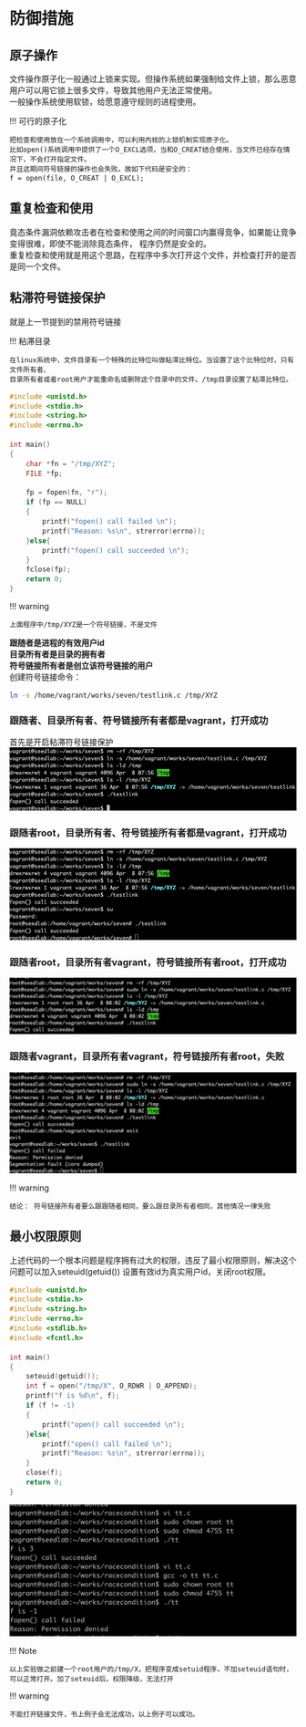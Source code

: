 # 防御措施

## 原子操作

文件操作原子化一般通过上锁来实现。但操作系统如果强制给文件上锁，那么恶意用户可以用它锁上很多文件，导致其他用户无法正常使用。  
一般操作系统使用软锁，给愿意遵守规则的进程使用。  

!!! 可行的原子化

    把检查和使用放在一个系统调用中，可以利用内核的上锁机制实现原子化。  
    比如open()系统调用中提供了一个O_EXCL选项，当和O_CREAT结合使用，当文件已经存在情况下，不会打开指定文件。  
    并且这期间符号链接的操作也会失败。故如下代码是安全的：  
    f = open(file, O_CREAT | O_EXCL);

## 重复检查和使用

竟态条件漏洞依赖攻击者在检查和使用之间的时间窗口内赢得竞争，如果能让竞争变得很难，即使不能消除竟态条件，
程序仍然是安全的。  
重复检查和使用就是用这个思路，在程序中多次打开这个文件，并检查打开的是否是同一个文件。

## 粘滞符号链接保护

就是上一节提到的禁用符号链接

!!! 粘滞目录

    在linux系统中，文件目录有一个特殊的比特位叫做粘滞比特位。当设置了这个比特位时，只有文件所有者、
    目录所有者或者root用户才能重命名或删除这个目录中的文件。/tmp目录设置了粘滞比特位。

```c
#include <unistd.h>
#include <stdio.h>
#include <string.h>
#include <errno.h>

int main()
{
    char *fn = "/tmp/XYZ";
    FILE *fp;
    
    fp = fopen(fn, "r");
    if (fp == NULL)
    {
        printf("fopen() call failed \n");
        printf("Reason: %s\n", strerror(errno));
    }else{
        printf("fopen() call succeeded \n");
    }
    fclose(fp);
    return 0;
}
```

!!! warning

    上面程序中/tmp/XYZ是一个符号链接，不是文件
    
**跟随者是进程的有效用户id**  
**目录所有者是目录的拥有者**  
**符号链接所有者是创立该符号链接的用户**  
创建符号链接命令：
```bash
ln -s /home/vagrant/works/seven/testlink.c /tmp/XYZ 
```
### 跟随者、目录所有者、符号链接所有者都是vagrant，打开成功

首先是开启粘滞符号链接保护
![三者一致打开成功](../img/race-link1.png)

### 跟随者root，目录所有者、符号链接所有者都是vagrant，打开成功

![成功情况2](../img/race-link2.png)

### 跟随者root，目录所有者vagrant，符号链接所有者root，打开成功

![成功情况3](../img/race-link3.png)

### 跟随者vagrant，目录所有者vagrant，符号链接所有者root，失败

![失败情况2](../img/race-link4.png)


!!! warning

    结论： 符号链接所有者要么跟跟随者相同，要么跟目录所有者相同，其他情况一律失败

## 最小权限原则

上述代码的一个根本问题是程序拥有过大的权限，违反了最小权限原则，解决这个问题可以加入seteuid(getuid())
设置有效id为真实用户id，关闭root权限。

```c
#include <unistd.h>
#include <stdio.h>
#include <string.h>
#include <errno.h>
#include <stdlib.h>
#include <fcntl.h>

int main()
{   
    seteuid(getuid());
    int f = open("/tmp/X", O_RDWR | O_APPEND);
    printf("f is %d\n", f);
    if (f != -1)
    {
        printf("open() call succeeded \n");
    }else{
        printf("open() call failed \n");
        printf("Reason: %s\n", strerror(errno));
    }
    close(f);
    return 0;
}
```

![权限降级实验](../img/race-limit.png)

!!! Note

    以上实验做之前建一个root用户的/tmp/X，把程序变成setuid程序，不加seteuid语句时，
    可以正常打开。加了seteuid后，权限降级，无法打开

!!! warning

    不能打开链接文件，书上例子会无法成功，以上例子可以成功。